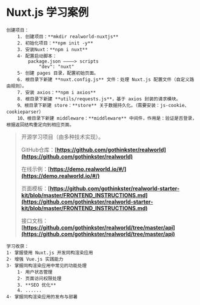 # Nuxt.js 学习案例

```~
创建项目：
    1. 创建项目：**mkdir realworld-nuxtjs**
    2. 初始化项目：**npm init -y**
    3. 安装Nuxt：**npm i nuxt**
    4· 配置启动脚本：
        package.json ————> scripts
            "dev": "nuxt"
    5· 创建 pages 目录，配置初始页面。
    6. 根目录下新建 **nuxt.config.js** 文件：处理 Nuxt.js 配置文件（自定义路由规则）。
    7. 安装 axios：**npm i axios**
    8. 根目录下新建 **utils/requests.js**，基于 axios 封装的请求模块。
    9、根目录下新建 store：**store** 关于数据持久化。（需要安装：js-cookie、cookieparser）
    10、根目录下新建 middleware：**middleware** 中间件，作用是：验证是否登录，根据返回结构重定向到相应页面。
```

>开源学习项目（由多种技术实现）。
>
>GitHub仓库：**[https://github.com/gothinkster/realworld](https://github.com/gothinkster/realworld)**
>
>在线示例：**[https://demo.realworld.io/#/](https://demo.realworld.io/#/)**
>
>页面模板：**[https://github.com/gothinkster/realworld-starter-kit/blob/master/FRONTEND_INSTRUCTIONS.md](https://github.com/gothinkster/realworld-starter-kit/blob/master/FRONTEND_INSTRUCTIONS.md)**
>
>接口文档：**[https://github.com/gothinkster/realworld/tree/master/api](https://github.com/gothinkster/realworld/tree/master/api)**
>

```~
学习收获：
1· 掌握使用 Nuxt.js 开发同构渲染应用
2· 增强 Vue.js 实践能力
3· 掌握同构渲染应用中常见的功能处理
    1· 用户状态管理
    2· 页面访问权限处理
    3. **SEO 优化**
    4. ......
4· 掌握同构渲染应用的发布与部暑
```
